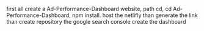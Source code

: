  first all create a Ad-Performance-Dashboard website,
 path cd,
 cd Ad-Performance-Dashboard,
 npm install.
 host the netlifly than generate the link 
than create repository the google search console
create the dashboard
  
 
